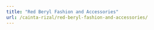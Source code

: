 ```yaml
---
title: "Red Beryl Fashion and Accessories"
url: /cainta-rizal/red-beryl-fashion-and-accessories/
---
```


